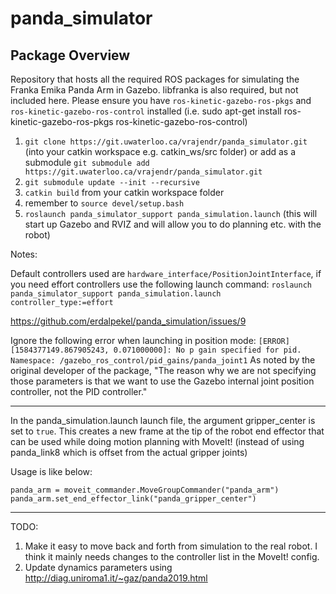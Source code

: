 # panda_simulator

## Package Overview
Repository that hosts all the required ROS packages for simulating the Franka Emika Panda Arm in Gazebo. libfranka is also required, but not included here. Please ensure you have `ros-kinetic-gazebo-ros-pkgs` and `ros-kinetic-gazebo-ros-control` installed (i.e. sudo apt-get install ros-kinetic-gazebo-ros-pkgs ros-kinetic-gazebo-ros-control)

1. `git clone https://git.uwaterloo.ca/vrajendr/panda_simulator.git` (into your catkin workspace e.g. catkin_ws/src folder) or add as a submodule `git submodule add https://git.uwaterloo.ca/vrajendr/panda_simulator.git`
2. `git submodule update --init --recursive`
3. `catkin build` from your catkin workspace folder
4. remember to `source devel/setup.bash` 
5. `roslaunch panda_simulator_support panda_simulation.launch` (this will start up Gazebo and RVIZ and will allow you to do planning etc. with the robot)

Notes:

Default controllers used are `hardware_interface/PositionJointInterface`, if you need effort controllers use the following launch command:
`roslaunch panda_simulator_support panda_simulation.launch controller_type:=effort`

https://github.com/erdalpekel/panda_simulation/issues/9

Ignore the following error when launching in position mode:
`[ERROR] [1584377149.867905243, 0.071000000]: No p gain specified for pid. Namespace: /gazebo_ros_control/pid_gains/panda_joint1`
As noted by the original developer of the package, "The reason why we are not specifying those parameters is that we want to use the Gazebo internal joint position controller, not the PID controller."

---

In the panda_simulation.launch launch file, the argument gripper_center is set to `true`. This creates a new frame at the tip of the robot end effector that can be used while doing motion planning with MoveIt! (instead of using panda_link8 which is offset from the actual gripper joints)

Usage is like below:
```
panda_arm = moveit_commander.MoveGroupCommander("panda_arm")
panda_arm.set_end_effector_link("panda_gripper_center")
```

---

TODO:

1. Make it easy to move back and forth from simulation to the real robot. I think it mainly needs changes to the controller list in the MoveIt! config.
2. Update dynamics parameters using http://diag.uniroma1.it/~gaz/panda2019.html